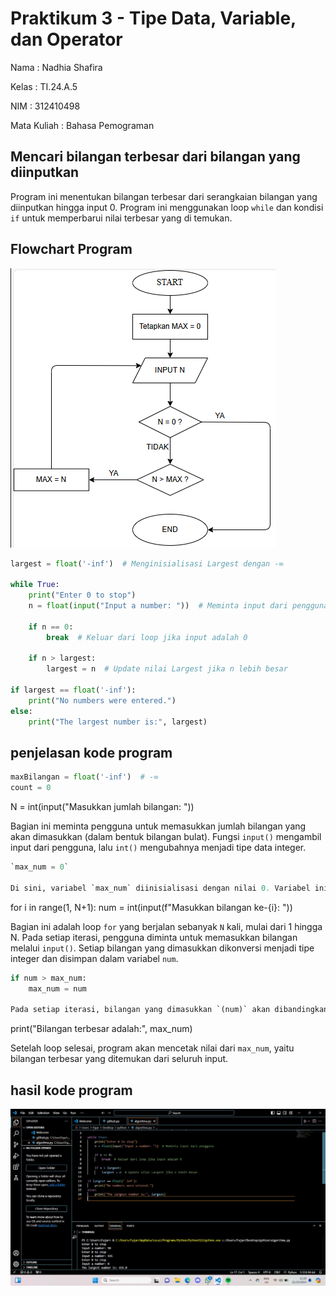 # Praktikum 3 - Tipe Data, Variable, dan Operator

Nama : Nadhia Shafira

Kelas : TI.24.A.5

NIM : 312410498

Mata Kuliah : Bahasa Pemograman


## Mencari bilangan terbesar dari bilangan yang diinputkan 
Program ini menentukan bilangan terbesar dari serangkaian bilangan yang diinputkan hingga input 0. Program ini menggunakan loop `while` dan kondisi `if` untuk memperbarui nilai terbesar yang di temukan.

## Flowchart Program 
![foto](
https://github.com/NadhiaShafira/Flowchart-/blob/96dfeca3f00ce6d5fc0800b089fb04b5382f0bd2/Flowchart%20input%200.png)
```python
largest = float('-inf')  # Menginisialisasi Largest dengan -∞

while True:
    print("Enter 0 to stop")
    n = float(input("Input a number: "))  # Meminta input dari pengguna

    if n == 0:
        break  # Keluar dari loop jika input adalah 0

    if n > largest:
        largest = n  # Update nilai Largest jika n lebih besar

if largest == float('-inf'):
    print("No numbers were entered.")
else:
    print("The largest number is:", largest)

```
## penjelasan kode program 

```python
maxBilangan = float('-inf')  # -∞
count = 0
```
N = int(input("Masukkan jumlah bilangan: "))

Bagian ini meminta pengguna untuk memasukkan jumlah bilangan yang akan dimasukkan (dalam bentuk bilangan bulat). Fungsi `input()` mengambil input dari pengguna, lalu `int()` mengubahnya menjadi tipe data integer.

```python
`max_num = 0`

Di sini, variabel `max_num` diinisialisasi dengan nilai 0. Variabel ini akan digunakan untuk menyimpan bilangan terbesar yang ditemukan dalam proses loop.
```
for i in range(1, N+1):
    num = int(input(f"Masukkan bilangan ke-{i}: "))

Bagian ini adalah loop `for` yang berjalan sebanyak `N` kali, mulai dari 1 hingga N. Pada setiap iterasi, pengguna diminta untuk memasukkan bilangan melalui `input()`. Setiap bilangan yang dimasukkan dikonversi menjadi tipe integer dan disimpan dalam variabel `num`.

```python
if num > max_num:
    max_num = num

Pada setiap iterasi, bilangan yang dimasukkan `(num)` akan dibandingkan dengan `max_num`. Jika `num` lebih besar dari `max_num`, maka `max_num` akan diperbarui dengan nilai `num`. Hal ini memastikan bahwa `max_num` selalu menyimpan bilangan terbesar yang ditemukan sejauh ini.
```
 print("Bilangan terbesar adalah:", max_num)

Setelah loop selesai, program akan mencetak nilai dari `max_num`, yaitu bilangan terbesar yang ditemukan dari seluruh input.
## hasil kode program 
![foto](https://github.com/NadhiaShafira/Flowchart-/blob/0f0f9582875c1568c89e0ddeffebc3b3af5ec342/IMG-20241021-WA0011.jpg)
